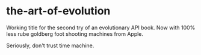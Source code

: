 # the-art-of-evolution

Working title for the second try of an evolutionary API book. Now with 100% less rube goldberg foot shooting machines from Apple.


Seriously, don't trust time machine.
